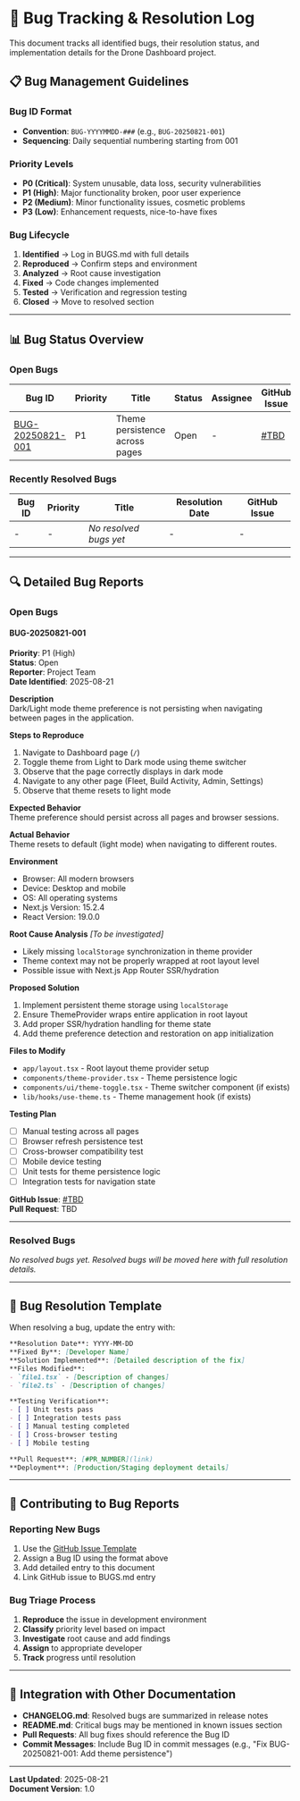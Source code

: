 # 🐛 Bug Tracking & Resolution Log

This document tracks all identified bugs, their resolution status, and implementation details for the Drone Dashboard project.

## 📋 Bug Management Guidelines

### Bug ID Format
- **Convention**: `BUG-YYYYMMDD-###` (e.g., `BUG-20250821-001`)
- **Sequencing**: Daily sequential numbering starting from 001

### Priority Levels
- **P0 (Critical)**: System unusable, data loss, security vulnerabilities
- **P1 (High)**: Major functionality broken, poor user experience
- **P2 (Medium)**: Minor functionality issues, cosmetic problems
- **P3 (Low)**: Enhancement requests, nice-to-have fixes

### Bug Lifecycle
1. **Identified** → Log in BUGS.md with full details
2. **Reproduced** → Confirm steps and environment
3. **Analyzed** → Root cause investigation
4. **Fixed** → Code changes implemented
5. **Tested** → Verification and regression testing
6. **Closed** → Move to resolved section

---

## 📊 Bug Status Overview

### Open Bugs
| Bug ID | Priority | Title | Status | Assignee | GitHub Issue |
|--------|----------|-------|--------|----------|--------------|
| [BUG-20250821-001](#bug-20250821-001) | P1 | Theme persistence across pages | Open | - | [#TBD](link) |

### Recently Resolved Bugs
| Bug ID | Priority | Title | Resolution Date | GitHub Issue |
|--------|----------|-------|----------------|--------------|
| - | - | *No resolved bugs yet* | - | - |

---

## 🔍 Detailed Bug Reports

### Open Bugs

#### BUG-20250821-001
**Priority**: P1 (High)  
**Status**: Open  
**Reporter**: Project Team  
**Date Identified**: 2025-08-21  

**Description**  
Dark/Light mode theme preference is not persisting when navigating between pages in the application.

**Steps to Reproduce**
1. Navigate to Dashboard page (`/`)
2. Toggle theme from Light to Dark mode using theme switcher
3. Observe that the page correctly displays in dark mode
4. Navigate to any other page (Fleet, Build Activity, Admin, Settings)
5. Observe that theme resets to light mode

**Expected Behavior**  
Theme preference should persist across all pages and browser sessions.

**Actual Behavior**  
Theme resets to default (light mode) when navigating to different routes.

**Environment**
- Browser: All modern browsers
- Device: Desktop and mobile
- OS: All operating systems
- Next.js Version: 15.2.4
- React Version: 19.0.0

**Root Cause Analysis**
*[To be investigated]*
- Likely missing `localStorage` synchronization in theme provider
- Theme context may not be properly wrapped at root layout level
- Possible issue with Next.js App Router SSR/hydration

**Proposed Solution**
1. Implement persistent theme storage using `localStorage`
2. Ensure ThemeProvider wraps entire application in root layout
3. Add proper SSR/hydration handling for theme state
4. Add theme preference detection and restoration on app initialization

**Files to Modify**
- `app/layout.tsx` - Root layout theme provider setup
- `components/theme-provider.tsx` - Theme persistence logic
- `components/ui/theme-toggle.tsx` - Theme switcher component (if exists)
- `lib/hooks/use-theme.ts` - Theme management hook (if exists)

**Testing Plan**
- [ ] Manual testing across all pages
- [ ] Browser refresh persistence test
- [ ] Cross-browser compatibility test
- [ ] Mobile device testing
- [ ] Unit tests for theme persistence logic
- [ ] Integration tests for navigation state

**GitHub Issue**: [#TBD](link)  
**Pull Request**: TBD  

---

### Resolved Bugs

*No resolved bugs yet. Resolved bugs will be moved here with full resolution details.*

---

## 🔧 Bug Resolution Template

When resolving a bug, update the entry with:

```markdown
**Resolution Date**: YYYY-MM-DD  
**Fixed By**: [Developer Name]  
**Solution Implemented**: [Detailed description of the fix]  
**Files Modified**: 
- `file1.tsx` - [Description of changes]
- `file2.ts` - [Description of changes]

**Testing Verification**:
- [ ] Unit tests pass
- [ ] Integration tests pass
- [ ] Manual testing completed
- [ ] Cross-browser testing
- [ ] Mobile testing

**Pull Request**: [#PR_NUMBER](link)  
**Deployment**: [Production/Staging deployment details]
```

---

## 📝 Contributing to Bug Reports

### Reporting New Bugs
1. Use the [GitHub Issue Template](.github/ISSUE_TEMPLATE/bug_report.yml)
2. Assign a Bug ID using the format above
3. Add detailed entry to this document
4. Link GitHub issue to BUGS.md entry

### Bug Triage Process
1. **Reproduce** the issue in development environment
2. **Classify** priority level based on impact
3. **Investigate** root cause and add findings
4. **Assign** to appropriate developer
5. **Track** progress until resolution

---

## 🔄 Integration with Other Documentation

- **CHANGELOG.md**: Resolved bugs are summarized in release notes
- **README.md**: Critical bugs may be mentioned in known issues section
- **Pull Requests**: All bug fixes should reference the Bug ID
- **Commit Messages**: Include Bug ID in commit messages (e.g., "Fix BUG-20250821-001: Add theme persistence")

---

**Last Updated**: 2025-08-21  
**Document Version**: 1.0
